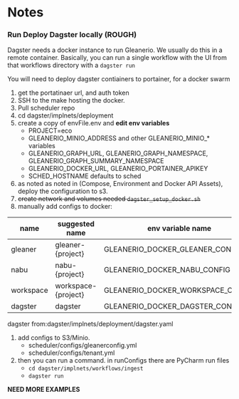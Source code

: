 # Notes

### Run Deploy Dagster locally (ROUGH)
Dagster needs a docker instance to run Gleanerio. We usually do this in a remote container.
Basically, you can run a single workflow with the UI from that workflows directory with a `dagster run`

You will need to deploy dagster contiainers to portainer, for a docker swarm

1. get the portatinaer url, and auth token 
2. SSH to the  make hosting the docker.
3. Pull scheduler repo
4. cd dagster/implnets/deployment
5. create a copy of envFile.env and **edit env variables**
    * PROJECT=eco
    * GLEANERIO_MINIO_ADDRESS and other GLEANERIO_MINIO_* variables
    * GLEANERIO_GRAPH_URL, GLEANERIO_GRAPH_NAMESPACE, GLEANERIO_GRAPH_SUMMARY_NAMESPACE
    * GLEANERIO_DOCKER_URL, GLEANERIO_PORTAINER_APIKEY
    * SCHED_HOSTNAME defaults to sched
6. as noted as noted in (Compose, Environment and Docker API Assets), deploy the configuration to s3. 
7. ~~create network and volumes needed `dagster_setup_docker.sh`~~
8. manually add configs to docker: 

| name | suggested name      | env variable name                 |
|------|---------------------|-----------------------------------|
|  gleaner   | gleaner-{project}   | GLEANERIO_DOCKER_GLEANER_CONFIG   |
| nabu  | nabu-{project}      | GLEANERIO_DOCKER_NABU_CONFIG      |
| workspace  | workspace-{project} | GLEANERIO_DOCKER_WORKSPACE_CONFIG |
|   dagster   | dagster    | GLEANERIO_DOCKER_DAGSTER_CONFIG   |

dagster from:dagster/implnets/deployment/dagster.yaml

1. add configs to S3/Minio. 
    * scheduler/configs/gleanerconfig.yml
    * scheduler/configs/tenant.yml
2. then you can run a command. in runConfigs there are PyCharm run files
    * `cd dagster/implnets/workflows/ingest`
    * `dagster run`

**NEED MORE EXAMPLES**

